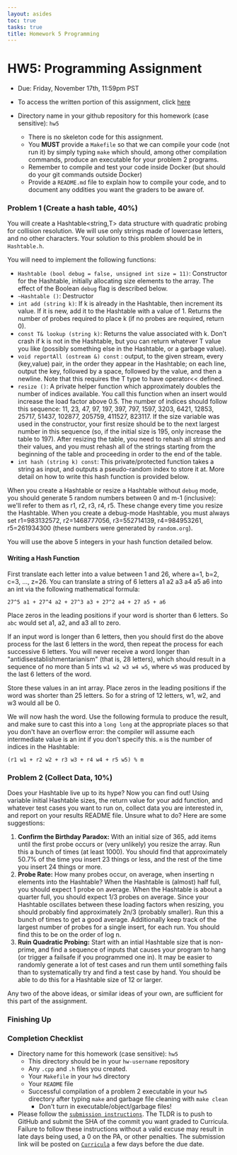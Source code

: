 ```yaml
---
layout: asides
toc: true
tasks: true
title: Homework 5 Programming
---
```


# HW5: Programming Assignment

+ Due: Friday, November 17th, 11:59pm PST

+ To access the written portion of this assignment, click [here](..)

+ Directory name in your github repository for this homework (case sensitive): `hw5`

  - There is no skeleton code for this assignment.
  - You **MUST** provide a `Makefile` so that we can compile your code (not run it) by simply typing `make` which should, among other compilation commands, produce an executable for your problem 2 programs.
  - Remember to compile and test your code inside Docker (but should do your git commands outside Docker)
  - Provide a `README.md` file to explain how to compile your code, and to document any oddities you want the graders to be aware of.
  

### Problem 1 (Create a hash table, 40%)

You will create a Hashtable<string,T> data structure with quadratic probing for collision resolution. We will use only strings made of lowercase letters, and no other characters. Your solution to this problem should be in `Hashtable.h`. 

You will need to implement the following functions:

+ `Hashtable (bool debug = false, unsigned int size = 11)`: Constructor for the Hashtable, initially allocating size elements to the array.  The effect of the Boolean `debug` flag is described below.
+ `~Hashtable ()`: Destructor
+ `int add (string k)`: If k is already in the Hashtable, then increment its value.  If it is new, add it to the Hashtable with a value of 1.  Returns the number of probes required to place k (if no probes are required, return 0).
+ `const T& lookup (string k)`: Returns the value associated with k.  Don't crash if k is not in the Hashtable, but you can return whatever T value you like (possibly something else in the Hashtable, or a garbage value).
+ `void reportAll (ostream &) const` : output, to the given stream, every (key,value) pair, in the order they appear in the Hashtable;  on each line, output the key, followed by a space, followed by the value, and then a newline.  Note that this requires the T type to have operator<< defined.
+ `resize ()`:  A private helper function which approximately doubles the number of indices available.  You call this function when an insert would increase the load factor above 0.5.  The number of indices should follow this sequence: 11, 23, 47, 97, 197, 397, 797, 1597, 3203, 6421, 12853, 25717, 51437, 102877, 205759, 411527, 823117. If the size variable was used in the constructor, your first resize should be to the next largest number in this sequence (so, if the initial size is 195, only increase the table to 197).  After resizing the table, you need to rehash all strings and their values, and you must rehash all of the strings starting from the beginning of the table and proceeding in order to the end of the table.
+ `int hash (string k) const`:  This private/protected function takes a string as input, and outputs a pseudo-random index to store it at. More detail on how to write this hash function is provided below.

When you create a Hashtable or resize a Hashtable without `debug` mode, you should generate 5 random numbers between 0 and m-1 (inclusive): we'll refer to them as r1, r2, r3, r4, r5.  These change every time you resize the Hashtable.  When you create a debug-mode Hashtable, you must always set r1=983132572, r2=1468777056, r3=552714139, r4=984953261, r5=261934300 (these numbers were generated by `random.org`).

You will use the above 5 integers in your hash function detailed below.

#### Writing a Hash Function

First translate each letter into a value between 1 and 26, where a=1, b=2, c=3, ..., z=26.
You can translate a string of 6 letters a1 a2 a3 a4 a5 a6 into an int via the following mathematical formula:

`27^5 a1 + 27^4 a2 + 27^3 a3 + 27^2 a4 + 27 a5 + a6`

Place zeros in the leading positions if your word is shorter than 6 letters.  So `abc` would set a1, a2, and a3 all to zero.

If an input word is longer than 6 letters, then you should first do the above process for the last 6 letters in the word, then repeat the process for each successive 6 letters.  You will never receive a word longer than "antidisestablishmentarianism" (that is, 28 letters), which should result in a sequence of no more than 5 ints `w1 w2 w3 w4 w5`, where `w5` was produced by the last 6 letters of the word.

Store these values in an int array. Place zeros in the leading positions if the word was shorter than 25 letters.  So for a string of 12 letters, w1, w2, and w3 would all be 0.

We will now hash the word. Use the following formula to produce the result, and make sure to cast this into a `long long` at the appropriate places so that you don't have an overflow error: the compiler will assume each intermediate value is an int if you don't specify this.  `m` is the number of indices in the Hashtable:

`(r1 w1 + r2 w2 + r3 w3 + r4 w4 + r5 w5) % m`

### Problem 2 (Collect Data, 10%)

Does your Hashtable live up to its hype?  Now you can find out!  Using variable initial Hashtable sizes, the return value for your add function, and whatever test cases you want to run on, collect data you are interested in, and report on your results README file.  Unsure what to do?  Here are some suggestions:

1. **Confirm the Birthday Paradox:**  With an initial size of 365, add items until the first probe occurs or (very unlikely) you resize the array.  Run this a bunch of times (at least 1000).  You should find that approximately 50.7% of the time you insert 23 things or less, and the rest of the time you insert 24 things or more.
2. **Probe Rate:** How many probes occur, on average, when inserting n elements into the Hashtable?  When the Hashtable is (almost) half full, you should expect 1 probe on average.  When the Hashtable is about a quarter full, you should expect 1/3 probes on average.  Since your Hashtable oscillates between these loading factors when resizing, you should probably find approximately 2n/3 (probably smaller).  Run this a bunch of times to get a good average.  Additionally keep track of the largest number of probes for a single insert, for each run.  You should find this to be on the order of log n.
3. **Ruin Quadratic Probing:** Start with an intial Hashtable size that is non-prime, and find a sequence of inputs that causes your program to hang (or trigger a failsafe if you programmed one in).  It may be easier to randomly generate a lot of test cases and run them until something fails than to systematically try and find a test case by hand.  You should be able to do this for a Hashtable size of 12 or larger.

Any two of the above ideas, or similar ideas of your own, are sufficient for this part of the assignment.

### Finishing Up

### Completion Checklist

+ Directory name for this homework (case sensitive): `hw5`
  - This directory should be in your `hw-username` repository
  - Any `.cpp` and `.h` files you created.
  - Your `Makefile` in your `hw5` directory
  - Your `README` file
  - Successful compilation of a problem 2 executable in your `hw5` directory after typing `make` and garbage file cleaning with `make clean`
    - Don't turn in executable/object/garbage files!
+ Please follow the [`submission instructions`](https://bytes.usc.edu/cs104/homework/submission-instructions/). The TLDR is to push to GitHub and submit the SHA of the commit you want graded to Curricula. Failure to follow these instructions without a valid excuse may result in late days being used, a 0 on the PA, or other penalties. The submission link will be posted on [`Curricula`](https://bytes.usc.edu/cs104/submit/course/usc-csci104-fall2023) a few days before the due date.
